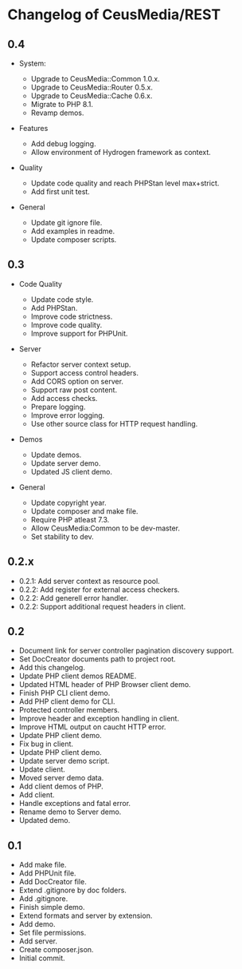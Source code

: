 
# Changelog of CeusMedia/REST

## 0.4

- System:
  - Upgrade to CeusMedia::Common 1.0.x.
  - Upgrade to CeusMedia::Router 0.5.x.
  - Upgrade to CeusMedia::Cache 0.6.x.
  - Migrate to PHP 8.1.
  - Revamp demos.

- Features
  - Add debug logging.
  - Allow environment of Hydrogen framework as context.

- Quality
  - Update code quality and reach PHPStan level max+strict.
  - Add first unit test.

- General
  - Update git ignore file.
  - Add examples in readme.
  - Update composer scripts.


## 0.3
- Code Quality
  - Update code style.
  - Add PHPStan.
  - Improve code strictness.
  - Improve code quality.
  - Improve support for PHPUnit.

- Server
  - Refactor server context setup.
  - Support access control headers.
  - Add CORS option on server.
  - Support raw post content.
  - Add access checks.
  - Prepare logging.
  - Improve error logging.
  - Use other source class for HTTP request handling.

- Demos
  - Update demos.
  - Update server demo.
  - Updated JS client demo.

- General
  - Update copyright year.
  - Update composer and make file.
  - Require PHP atleast 7.3.
  - Allow CeusMedia:Common to be dev-master.
  - Set stability to dev.


## 0.2.x
- 0.2.1: Add server context as resource pool.
- 0.2.2: Add register for external access checkers.
- 0.2.2: Add generell error handler.
- 0.2.2: Support additional request headers in client.

## 0.2
- Document link for server controller pagination discovery support.
- Set DocCreator documents path to project root.
- Add this changelog.
- Update PHP client demos README.
- Updated HTML header of PHP Browser client demo.
- Finish PHP CLI client demo.
- Add PHP client demo for CLI.
- Protected controller members.
- Improve header and exception handling in client.
- Improve HTML output on caucht HTTP error.
- Update PHP client demo.
- Fix bug in client.
- Update PHP client demo.
- Update server demo script.
- Update client.
- Moved server demo data.
- Add client demos of PHP.
- Add client.
- Handle exceptions and fatal error.
- Rename demo to Server demo.
- Updated demo.

## 0.1
- Add make file.
- Add PHPUnit file.
- Add DocCreator file.
- Extend .gitignore by doc folders.
- Add .gitignore.
- Finish simple demo.
- Extend formats and server by extension.
- Add demo.
- Set file permissions.
- Add server.
- Create composer.json.
- Initial commit.
